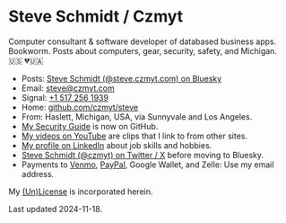 
# Steve Schmidt / Czmyt

Computer consultant & software developer of databased business apps.<br />
Bookworm.  Posts about computers, gear, security, safety, and Michigan.<br />
🇺🇸  💔🇺🇦

- Posts: [Steve Schmidt (@steve.czmyt.com) on Bluesky](https://bsky.app/profile/steve.czmyt.com)
- Email: [steve@czmyt.com](mailto:steve@czmyt.com)
- Signal: [+1 517 256 1939](https://signal.me/#p/+15172561939)
- Home: [github.com/czmyt/steve](https://github.com/czmyt/steve)
- From: Haslett, Michigan, USA, via Sunnyvale and Los Angeles.
- [My Security Guide](https://github.com/czmyt/security-guide/blob/main/README.md) is now on GitHub.
- [My videos on YouTube](https://www.youtube.com/@sczmyt/videos) are clips that I link to from other sites.
- [My profile on LinkedIn](https://www.linkedin.com/in/stephen-schmidt-windsor/) about job skills and hobbies.
- [Steve Schmidt (@czmyt) on Twitter / X](https://x.com/czmyt/with_replies) before moving to Bluesky.
- Payments to [Venmo](https://venmo.com/czmyt), [PayPal](https://paypal.me/czmyt), Google Wallet, and Zelle: Use my email address.

My [(Un)License](UNLICENSE.md) is incorporated herein.

Last updated 2024-11-18.
